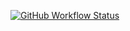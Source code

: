 [![GitHub Workflow Status](https://img.shields.io/github/workflow/status/learning-2-learn/l2lhub-deployment/deploy-aws?logo=github)](https://github.com/learning-2-learn/l2lhub-deployment/actions)
